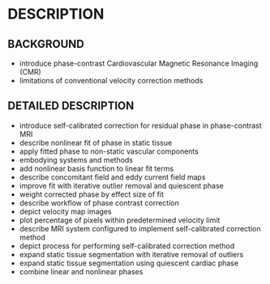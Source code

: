 # DESCRIPTION

## BACKGROUND

- introduce phase-contrast Cardiovascular Magnetic Resonance Imaging (CMR)
- limitations of conventional velocity correction methods

## DETAILED DESCRIPTION

- introduce self-calibrated correction for residual phase in phase-contrast MRI
- describe nonlinear fit of phase in static tissue
- apply fitted phase to non-static vascular components
- embodying systems and methods
- add nonlinear basis function to linear fit terms
- describe concomitant field and eddy current field maps
- improve fit with iterative outlier removal and quiescent phase
- weight corrected phase by effect size of fit
- describe workflow of phase contrast correction
- depict velocity map images
- plot percentage of pixels within predetermined velocity limit
- describe MRI system configured to implement self-calibrated correction method
- depict process for performing self-calibrated correction method
- expand static tissue segmentation with iterative removal of outliers
- expand static tissue segmentation using quiescent cardiac phase
- combine linear and nonlinear phases

